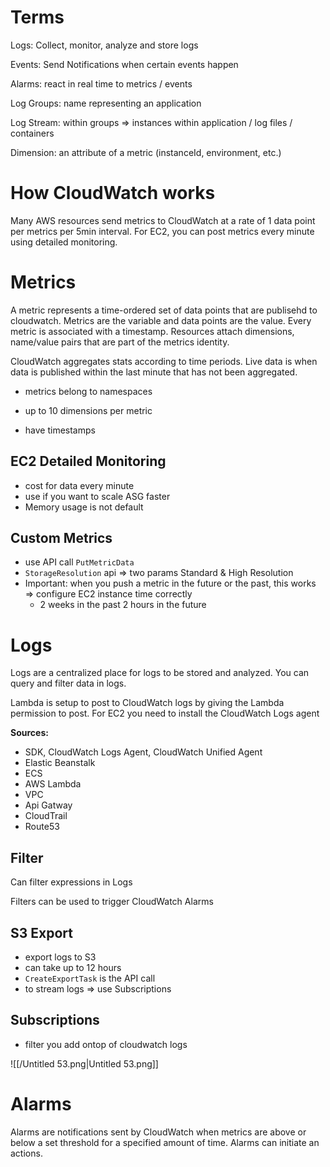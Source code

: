 # Terms

Logs: Collect, monitor, analyze and store logs

Events: Send Notifications when certain events happen

Alarms: react in real time to metrics / events

Log Groups: name representing an application

Log Stream: within groups ⇒ instances within application / log files / containers

Dimension: an attribute of a metric (instanceId, environment, etc.)

  

# How CloudWatch works

Many AWS resources send metrics to CloudWatch at a rate of 1 data point per metrics per 5min interval. For EC2, you can post metrics every minute using detailed monitoring.

# Metrics

A metric represents a time-ordered set of data points that are publisehd to cloudwatch. Metrics are the variable and data points are the value. Every metric is associated with a timestamp. Resources attach dimensions, name/value pairs that are part of the metrics identity.

CloudWatch aggregates stats according to time periods. Live data is when data is published within the last minute that has not been aggregated.

- metrics belong to namespaces

- up to 10 dimensions per metric
- have timestamps

## EC2 Detailed Monitoring

- cost for data every minute
- use if you want to scale ASG faster
- Memory usage is not default

## Custom Metrics

- use API call `PutMetricData`
- `StorageResolution` api ⇒ two params Standard & High Resolution
- Important: when you push a metric in the future or the past, this works ⇒ configure EC2 instance time correctly
    - 2 weeks in the past 2 hours in the future

# Logs

Logs are a centralized place for logs to be stored and analyzed. You can query and filter data in logs.

Lambda is setup to post to CloudWatch logs by giving the Lambda permission to post. For EC2 you need to install the CloudWatch Logs agent

  

**Sources:**

- SDK, CloudWatch Logs Agent, CloudWatch Unified Agent
- Elastic Beanstalk
- ECS
- AWS Lambda
- VPC
- Api Gatway
- CloudTrail
- Route53

## Filter

Can filter expressions in Logs

Filters can be used to trigger CloudWatch Alarms

## S3 Export

- export logs to S3
- can take up to 12 hours
- `CreateExportTask` is the API call
- to stream logs ⇒ use Subscriptions

## Subscriptions

- filter you add ontop of cloudwatch logs

![[/Untitled 53.png|Untitled 53.png]]

# Alarms

Alarms are notifications sent by CloudWatch when metrics are above or below a set threshold for a specified amount of time. Alarms can initiate an actions.
